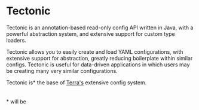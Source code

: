 # Tectonic
Tectonic is an annotation-based read-only config API written in Java, with a powerful abstraction system, and extensive
support for custom type loaders.  

Tectonic allows you to easily create and load YAML configurations, with extensive support for abstraction, greatly
reducing boilerplate within similar configs. Tectonic is useful for data-driven applications in which users may be
creating many very similar configurations.

Tectonic is* the base of [Terra's](https://github.com/PolyhedralDev/Terra) extensive config system.  
<br>  
\* will be